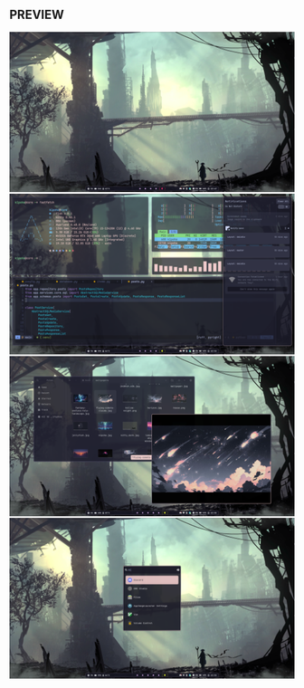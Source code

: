 ## PREVIEW
<div align="center">
<img src="preview/main.png" width="550">
<img src="preview/work.png" width="550">
<img src="preview/nautilus.png" width="550">
<img src="preview/wofi.png" width="550">
</div>
<br /><br />
